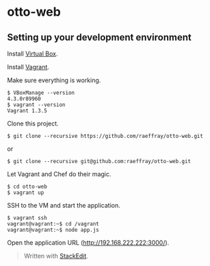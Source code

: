 otto-web
========

## Setting up your development environment ##

Install [Virtual Box](https://www.virtualbox.org/wiki/Downloads).

Install [Vagrant](http://downloads.vagrantup.com/).

Make sure everything is working.

```
$ VBoxManage --version
4.3.0r89960
$ vagrant --version
Vagrant 1.3.5
```

Clone this project.

```
$ git clone --recursive https://github.com/raeffray/otto-web.git
```
or
```
$ git clone --recursive git@github.com:raeffray/otto-web.git
```

Let Vagrant and Chef do their magic.

```
$ cd otto-web
$ vagrant up
```

SSH to the VM and start the application.

```
$ vagrant ssh
vagrant@vagrant:~$ cd /vagrant
vagrant@vagrant:~$ node app.js
```

Open the application URL (http://192.168.222.222:3000/).


> Written with [StackEdit](https://stackedit.io/).

